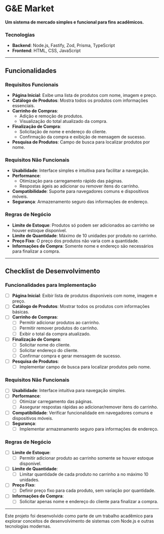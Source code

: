 # G&E Market

**Um sistema de mercado simples e funcional para fins acadêmicos.**

### Tecnologias

- **Backend**: Node.js, Fastify, Zod, Prisma, TypeScript
- **Frontend**: HTML, CSS, JavaScript

---

## Funcionalidades

### Requisitos Funcionais

- **Página Inicial**: Exibe uma lista de produtos com nome, imagem e preço.
- **Catálogo de Produtos**: Mostra todos os produtos com informações essenciais.
- **Carrinho de Compras**:
  - Adição e remoção de produtos.
  - Visualização do total atualizado da compra.
- **Finalização de Compra**:
  - Solicitação de nome e endereço do cliente.
  - Confirmação da compra e exibição de mensagem de sucesso.
- **Pesquisa de Produtos**: Campo de busca para localizar produtos por nome.

### Requisitos Não Funcionais

- **Usabilidade**: Interface simples e intuitiva para facilitar a navegação.
- **Performance**:
  - Otimização para carregamento rápido das páginas.
  - Respostas ágeis ao adicionar ou remover itens do carrinho.
- **Compatibilidade**: Suporte para navegadores comuns e dispositivos móveis.
- **Segurança**: Armazenamento seguro das informações de endereço.

### Regras de Negócio

- **Limite de Estoque**: Produtos só podem ser adicionados ao carrinho se houver estoque disponível.
- **Limite de Quantidade**: Máximo de 10 unidades por produto no carrinho.
- **Preço Fixo**: O preço dos produtos não varia com a quantidade.
- **Informações de Compra**: Somente nome e endereço são necessários para finalizar a compra.

---

## Checklist de Desenvolvimento

### Funcionalidades para Implementação

- [ ] **Página Inicial**: Exibir lista de produtos disponíveis com nome, imagem e preço.
- [ ] **Catálogo de Produtos**: Mostrar todos os produtos com informações básicas.
- [ ] **Carrinho de Compras**:
  - [ ] Permitir adicionar produtos ao carrinho.
  - [ ] Permitir remover produtos do carrinho.
  - [ ] Exibir o total da compra atualizado.
- [ ] **Finalização de Compra**:
  - [ ] Solicitar nome do cliente.
  - [ ] Solicitar endereço do cliente.
  - [ ] Confirmar compra e gerar mensagem de sucesso.
- [ ] **Pesquisa de Produtos**:
  - [ ] Implementar campo de busca para localizar produtos pelo nome.

### Requisitos Não Funcionais

- [ ] **Usabilidade**: Interface intuitiva para navegação simples.
- [ ] **Performance**:
  - [ ] Otimizar carregamento das páginas.
  - [ ] Assegurar respostas rápidas ao adicionar/remover itens do carrinho.
- [ ] **Compatibilidade**: Verificar funcionalidade em navegadores comuns e dispositivos móveis.
- [ ] **Segurança**:
  - [ ] Implementar armazenamento seguro para informações de endereço.

### Regras de Negócio

- [ ] **Limite de Estoque**:
  - [ ] Permitir adicionar produto ao carrinho somente se houver estoque disponível.
- [ ] **Limite de Quantidade**:
  - [ ] Limitar quantidade de cada produto no carrinho a no máximo 10 unidades.
- [ ] **Preço Fixo**:
  - [ ] Definir preço fixo para cada produto, sem variação por quantidade.
- [ ] **Informações de Compra**:
  - [ ] Solicitar apenas nome e endereço do cliente para finalizar a compra.

---

Este projeto foi desenvolvido como parte de um trabalho acadêmico para explorar conceitos de desenvolvimento de sistemas com Node.js e outras tecnologias modernas. 
